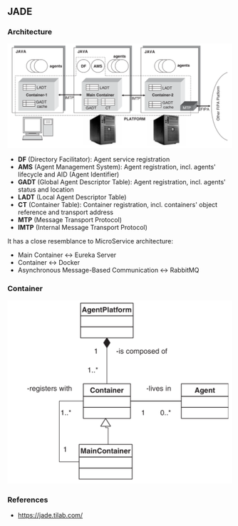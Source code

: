## JADE

### Architecture

![infrastructure](./pix/infrastructure.png)

* **DF** (Directory Facilitator): Agent service registration
* **AMS** (Agent Management System): Agent registration, incl. agents' lifecycle and AID (Agent Identifier)
* **GADT** (Global Agent Descriptor Table): Agent registration, incl. agents' status and location
* **LADT** (Local Agent Descriptor Table)
* **CT** (Container Table): Container registration, incl. containers' object reference and transport address
* **MTP** (Message Transport Protocol)
* **IMTP** (Internal Message Transport Protocol)

It has a close resemblance to MicroService architecture:
* Main Container <-> Eureka Server
* Container <-> Docker
* Asynchronous Message-Based Communication <-> RabbitMQ

### Container

![infrastructure](./pix/container.png)


### References

* https://jade.tilab.com/

